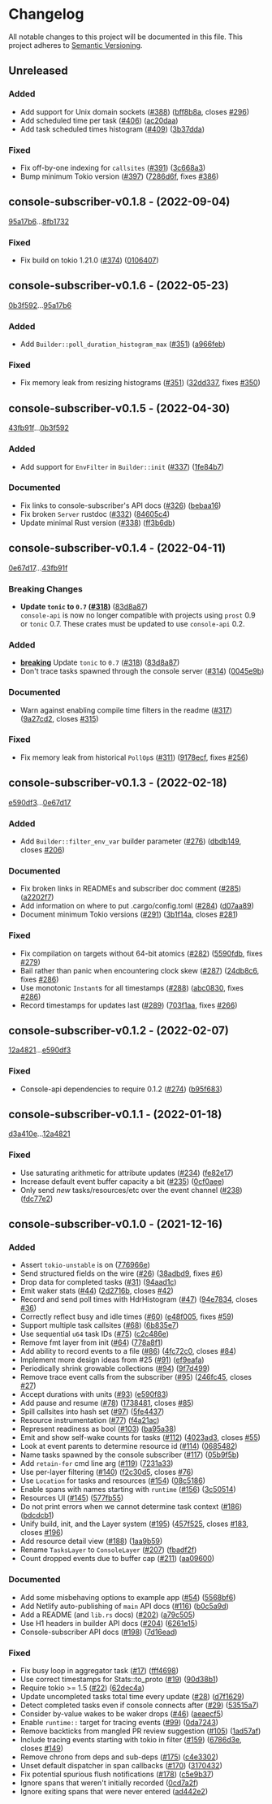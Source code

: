 # Changelog

All notable changes to this project will be documented in this file.
This project adheres to [Semantic Versioning](https://semver.org/spec/v2.0.0.html).

## Unreleased


### Added

- Add support for Unix domain sockets ([#388](https://github.com/tokio-rs/console/issues/388)) ([bff8b8a](https://github.com/tokio-rs/console/bff8b8a4291b0584ab4f97c5f91246eb9a68f262), closes [#296](https://github.com/tokio-rs/console/issues/296))
- Add scheduled time per task ([#406](https://github.com/tokio-rs/console/issues/406)) ([ac20daa](https://github.com/tokio-rs/console/ac20daaf301f80e87002593813965d11d11371e4))
- Add task scheduled times histogram ([#409](https://github.com/tokio-rs/console/issues/409)) ([3b37dda](https://github.com/tokio-rs/console/3b37dda773f8cd237f6759d193fdc83a75ab7653))

### Fixed

- Fix off-by-one indexing for `callsites` ([#391](https://github.com/tokio-rs/console/issues/391)) ([3c668a3](https://github.com/tokio-rs/console/3c668a3679b5536f8a047db7a35d432c645aacef))
- Bump minimum Tokio version ([#397](https://github.com/tokio-rs/console/issues/397)) ([7286d6f](https://github.com/tokio-rs/console/7286d6f75022f3504a0379ff3fa15585a614753e), fixes [#386](https://github.com/tokio-rs/console/issues/386))

## console-subscriber-v0.1.8 - (2022-09-04)

[95a17b6](https://github.com/tokio-rs/console/95a17b6f549ca6d9d22777043dc6f65432fdc69b)...[8fb1732](https://github.com/tokio-rs/console/8fb1732dfd78ec3a8e4945c453d1c127f63ecdc4)


### Fixed

- Fix build on tokio 1.21.0 ([#374](https://github.com/tokio-rs/console/issues/374)) ([0106407](https://github.com/tokio-rs/console/0106407cc712b65793801d70324896138d4a4d59))

## console-subscriber-v0.1.6 - (2022-05-23)

[0b3f592](https://github.com/tokio-rs/console/0b3f59280070b1b9f44ec7473ff36279c4ad54c4)...[95a17b6](https://github.com/tokio-rs/console/95a17b6f549ca6d9d22777043dc6f65432fdc69b)


### Added

- Add `Builder::poll_duration_histogram_max` ([#351](https://github.com/tokio-rs/console/issues/351)) ([a966feb](https://github.com/tokio-rs/console/a966feb3d24e555b76c39830216f6fcff6c18f85))

### Fixed

- Fix memory leak from resizing histograms ([#351](https://github.com/tokio-rs/console/issues/351)) ([32dd337](https://github.com/tokio-rs/console/32dd33760a633a409d7828783dd8c095c7b6b0ed), fixes [#350](https://github.com/tokio-rs/console/issues/350))

## console-subscriber-v0.1.5 - (2022-04-30)

[43fb91f](https://github.com/tokio-rs/console/43fb91f58b1ed6255d21fe591c68275995ea8894)...[0b3f592](https://github.com/tokio-rs/console/0b3f59280070b1b9f44ec7473ff36279c4ad54c4)


### Added

- Add support for `EnvFilter` in `Builder::init` ([#337](https://github.com/tokio-rs/console/issues/337)) ([1fe84b7](https://github.com/tokio-rs/console/1fe84b7270e9e6d41d0f1b97029ef4793aa6b58d))

### Documented

- Fix links to console-subscriber's API docs ([#326](https://github.com/tokio-rs/console/issues/326)) ([bebaa16](https://github.com/tokio-rs/console/bebaa16b3b72ea08724bc0dc5d3aae60920485c7))
- Fix broken `Server` rustdoc ([#332](https://github.com/tokio-rs/console/issues/332)) ([84605c4](https://github.com/tokio-rs/console/84605c4adc809bd715670c61a8a6e1a33a790fdf))
- Update minimal Rust version ([#338](https://github.com/tokio-rs/console/issues/338)) ([ff3b6db](https://github.com/tokio-rs/console/ff3b6db6fa06456a14992663e8ff7ba8c80c1cc1))

## console-subscriber-v0.1.4 - (2022-04-11)

[0e67d17](https://github.com/tokio-rs/console/0e67d17e1b92f549c787a5c700008064c10da00e)...[43fb91f](https://github.com/tokio-rs/console/43fb91f58b1ed6255d21fe591c68275995ea8894)

### <a id = "console-subscriber-v0.1.4-breaking"></a>Breaking Changes
- **Update `tonic` to `0.7` ([#318](https://github.com/tokio-rs/console/issues/318))** ([83d8a87](83d8a870bcc40be71bc23d0f45fc374899c636a8))<br />`console-api` is now no longer compatible with projects using `prost`
0.9 or `tonic` 0.7. These crates must be updated to use `console-api`
0.2.

### Added

- [**breaking**](#console-subscriber-v0.1.4-breaking) Update `tonic` to `0.7` ([#318](https://github.com/tokio-rs/console/issues/318)) ([83d8a87](https://github.com/tokio-rs/console/83d8a870bcc40be71bc23d0f45fc374899c636a8))
- Don't trace tasks spawned through the console server ([#314](https://github.com/tokio-rs/console/issues/314)) ([0045e9b](https://github.com/tokio-rs/console/0045e9bf509b8fd180c20ea846ff1da065c86a7f))

### Documented

- Warn against enabling compile time filters in the readme ([#317](https://github.com/tokio-rs/console/issues/317)) ([9a27cd2](https://github.com/tokio-rs/console/9a27cd23dfe1004c5cc8e04c58dfac187ebf93fa), closes [#315](https://github.com/tokio-rs/console/issues/315))

### Fixed

- Fix memory leak from historical `PollOp`s ([#311](https://github.com/tokio-rs/console/issues/311)) ([9178ecf](https://github.com/tokio-rs/console/9178ecf02f094f8b23dc26f02faaba4ec09fd8f5), fixes [#256](https://github.com/tokio-rs/console/issues/256))

## console-subscriber-v0.1.3 - (2022-02-18)

[e590df3](https://github.com/tokio-rs/console/e590df39ca38cf795b1aec493403e1411e3b4766)...[0e67d17](https://github.com/tokio-rs/console/0e67d17e1b92f549c787a5c700008064c10da00e)


### Added

- Add `Builder::filter_env_var` builder parameter ([#276](https://github.com/tokio-rs/console/issues/276)) ([dbdb149](https://github.com/tokio-rs/console/dbdb14949bd2ac7c58e5c38cecbeb3fb76f45619), closes [#206](https://github.com/tokio-rs/console/issues/206))

### Documented

- Fix broken links in READMEs and subscriber doc comment ([#285](https://github.com/tokio-rs/console/issues/285)) ([a2202f7](https://github.com/tokio-rs/console/a2202f76beb0cc7983355aec108697f8964fe837))
- Add information on where to put .cargo/config.toml ([#284](https://github.com/tokio-rs/console/issues/284)) ([d07aa89](https://github.com/tokio-rs/console/d07aa89b168a120c47fb4bc88d6691a157406631))
- Document minimum Tokio versions ([#291](https://github.com/tokio-rs/console/issues/291)) ([3b1f14a](https://github.com/tokio-rs/console/3b1f14a50c507e7b5b672491fada6dfb067fc671), closes [#281](https://github.com/tokio-rs/console/issues/281))

### Fixed

- Fix compilation on targets without 64-bit atomics ([#282](https://github.com/tokio-rs/console/issues/282)) ([5590fdb](https://github.com/tokio-rs/console/5590fdbc3e7f78c6a3800f0e07c148320447788e), fixes [#279](https://github.com/tokio-rs/console/issues/279))
- Bail rather than panic when encountering clock skew ([#287](https://github.com/tokio-rs/console/issues/287)) ([24db8c6](https://github.com/tokio-rs/console/24db8c603fc86199f54a074a08390c68d1aa04e1), fixes [#286](https://github.com/tokio-rs/console/issues/286))
- Use monotonic `Instant`s for all timestamps ([#288](https://github.com/tokio-rs/console/issues/288)) ([abc0830](https://github.com/tokio-rs/console/abc083000cb6de51e37d5037283e97ed0e27249e), fixes [#286](https://github.com/tokio-rs/console/issues/286))
- Record timestamps for updates last ([#289](https://github.com/tokio-rs/console/issues/289)) ([703f1aa](https://github.com/tokio-rs/console/703f1aa449c7579d15af8adfbfc172e75da99281), fixes [#266](https://github.com/tokio-rs/console/issues/266))

## console-subscriber-v0.1.2 - (2022-02-07)

[12a4821](https://github.com/tokio-rs/console/12a4821a0058dd6e1a0e4f6729a0f78fac291e0e)...[e590df3](https://github.com/tokio-rs/console/e590df39ca38cf795b1aec493403e1411e3b4766)


### Fixed

- Console-api dependencies to require 0.1.2 ([#274](https://github.com/tokio-rs/console/issues/274)) ([b95f683](https://github.com/tokio-rs/console/b95f683f0514978429535a75c86f8974b05a69aa))

## console-subscriber-v0.1.1 - (2022-01-18)

[d3a410e](https://github.com/tokio-rs/console/d3a410e5aaeb96fd061f47ae61fdadcce5b195d7)...[12a4821](https://github.com/tokio-rs/console/12a4821a0058dd6e1a0e4f6729a0f78fac291e0e)


### Fixed

- Use saturating arithmetic for attribute updates ([#234](https://github.com/tokio-rs/console/issues/234)) ([fe82e17](https://github.com/tokio-rs/console/fe82e1704686ccbcdabaa1715cf30c5ce15cc17a))
- Increase default event buffer capacity a bit ([#235](https://github.com/tokio-rs/console/issues/235)) ([0cf0aee](https://github.com/tokio-rs/console/0cf0aee31af1cf6992e98db8269fbfcec2d54961))
- Only send *new* tasks/resources/etc over the event channel ([#238](https://github.com/tokio-rs/console/issues/238)) ([fdc77e2](https://github.com/tokio-rs/console/fdc77e28d45da73595320fab8ce56f982c562bb6))

## console-subscriber-v0.1.0 - (2021-12-16)


### Added

- Assert `tokio-unstable` is on ([776966e](https://github.com/tokio-rs/console/776966ea1444525490b9f060e96555809d44cf26))
- Send structured fields on the wire ([#26](https://github.com/tokio-rs/console/issues/26)) ([38adbd9](https://github.com/tokio-rs/console/38adbd97aefc53d06e509c7b33c98b4dcfa7a970), fixes [#6](https://github.com/tokio-rs/console/issues/6))
- Drop data for completed tasks  ([#31](https://github.com/tokio-rs/console/issues/31)) ([94aad1c](https://github.com/tokio-rs/console/94aad1c88e9f97e08ef513449e1399092187da21))
- Emit waker stats ([#44](https://github.com/tokio-rs/console/issues/44)) ([2d2716b](https://github.com/tokio-rs/console/2d2716badf35e3c887c8ab8dfd6ab64a721c6cf5), closes [#42](https://github.com/tokio-rs/console/issues/42))
- Record and send poll times with HdrHistogram ([#47](https://github.com/tokio-rs/console/issues/47)) ([94e7834](https://github.com/tokio-rs/console/94e7834db44c3b19c54ff16a22f1b0e6464be1a2), closes [#36](https://github.com/tokio-rs/console/issues/36))
- Correctly reflect busy and idle times ([#60](https://github.com/tokio-rs/console/issues/60)) ([e48f005](https://github.com/tokio-rs/console/e48f005cf6ed88cac94465b7ba56ad05477fd9b6), fixes [#59](https://github.com/tokio-rs/console/issues/59))
- Support multiple task callsites ([#68](https://github.com/tokio-rs/console/issues/68)) ([6b835e7](https://github.com/tokio-rs/console/6b835e765fb43e9cf0dafef97ff3edf9042b7da7))
- Use sequential `u64` task IDs ([#75](https://github.com/tokio-rs/console/issues/75)) ([c2c486e](https://github.com/tokio-rs/console/c2c486ee9c792453db81786490bff52a031be9e9))
- Remove fmt layer from init ([#64](https://github.com/tokio-rs/console/issues/64)) ([778a8f1](https://github.com/tokio-rs/console/778a8f1fd60c1b92628cef59b021abf3fb0449a4))
- Add ability to record events to a file ([#86](https://github.com/tokio-rs/console/issues/86)) ([4fc72c0](https://github.com/tokio-rs/console/4fc72c011ae5552ac4bd97cb69354f4205e1107f), closes [#84](https://github.com/tokio-rs/console/issues/84))
- Implement more design ideas from #25 ([#91](https://github.com/tokio-rs/console/issues/91)) ([ef9eafa](https://github.com/tokio-rs/console/ef9eafad1e54acd6221d644e26ae7c01ce2eaed9))
- Periodically shrink growable collections ([#94](https://github.com/tokio-rs/console/issues/94)) ([9f7d499](https://github.com/tokio-rs/console/9f7d4998106427170458fb1737dbd5e7ae16c1a4))
- Remove trace event calls from the subscriber ([#95](https://github.com/tokio-rs/console/issues/95)) ([246fc45](https://github.com/tokio-rs/console/246fc45a76d6afb2ee6537b2ee73004570ffcbc9), closes [#27](https://github.com/tokio-rs/console/issues/27))
- Accept durations with units ([#93](https://github.com/tokio-rs/console/issues/93)) ([e590f83](https://github.com/tokio-rs/console/e590f8318cc4ab6346d67f4f4c98a8b4d47c1d58))
- Add pause and resume ([#78](https://github.com/tokio-rs/console/issues/78)) ([1738481](https://github.com/tokio-rs/console/173848173207afffce06c04a2ebfaa834794c6b1), closes [#85](https://github.com/tokio-rs/console/issues/85))
- Spill callsites into hash set  ([#97](https://github.com/tokio-rs/console/issues/97)) ([5fe4437](https://github.com/tokio-rs/console/5fe443768dc9a63de2f6e66cf711e6fc535e8678))
- Resource instrumentation ([#77](https://github.com/tokio-rs/console/issues/77)) ([f4a21ac](https://github.com/tokio-rs/console/f4a21acb18935af8b256999e2380eb5fb7e17d72))
- Represent readiness as bool ([#103](https://github.com/tokio-rs/console/issues/103)) ([ba95a38](https://github.com/tokio-rs/console/ba95a38251a92ac3988333ab04655fa59d404937))
- Emit and show self-wake counts for tasks ([#112](https://github.com/tokio-rs/console/issues/112)) ([4023ad3](https://github.com/tokio-rs/console/4023ad3be3db3a600f9351f3cdd3d25b45b3d6cb), closes [#55](https://github.com/tokio-rs/console/issues/55))
- Look at event parents to determine resource id ([#114](https://github.com/tokio-rs/console/issues/114)) ([0685482](https://github.com/tokio-rs/console/06854828198fe3ab996c39d7bd7eaa7e87cffcae))
- Name tasks spawned by the console subscriber ([#117](https://github.com/tokio-rs/console/issues/117)) ([05b9f5b](https://github.com/tokio-rs/console/05b9f5bf2accba58da97a4b08d4ab500892465b7))
- Add `retain-for` cmd line arg ([#119](https://github.com/tokio-rs/console/issues/119)) ([7231a33](https://github.com/tokio-rs/console/7231a33268d409e4188c49b91ae8fc77c2889df6))
- Use per-layer filtering ([#140](https://github.com/tokio-rs/console/issues/140)) ([f2c30d5](https://github.com/tokio-rs/console/f2c30d52c9f22de69bac38009a9183135808806c), closes [#76](https://github.com/tokio-rs/console/issues/76))
- Use `Location` for tasks and resources ([#154](https://github.com/tokio-rs/console/issues/154)) ([08c5186](https://github.com/tokio-rs/console/08c5186eb01f18f8e4018058d12817e4127dd7be))
- Enable spans with names starting with `runtime` ([#156](https://github.com/tokio-rs/console/issues/156)) ([3c50514](https://github.com/tokio-rs/console/3c50514060724e0655d44b58f16fd282d84ce43b))
- Resources UI ([#145](https://github.com/tokio-rs/console/issues/145)) ([577fb55](https://github.com/tokio-rs/console/577fb55e48de052b9cd186476f092c76317bc09f))
- Do not print errors when we cannot determine task context ([#186](https://github.com/tokio-rs/console/issues/186)) ([bdcdcb1](https://github.com/tokio-rs/console/bdcdcb1675b80758c2177dfb5e71426957f02cee))
- Unify build, init, and the Layer system ([#195](https://github.com/tokio-rs/console/issues/195)) ([457f525](https://github.com/tokio-rs/console/457f525fd59bc9683a6dda7fcdb2bc225ee2cf71), closes [#183](https://github.com/tokio-rs/console/issues/183), closes [#196](https://github.com/tokio-rs/console/issues/196))
- Add resource detail view ([#188](https://github.com/tokio-rs/console/issues/188)) ([1aa9b59](https://github.com/tokio-rs/console/1aa9b594f30e42098c6c6bbf41eb1d2b01dc0426))
- Rename `TasksLayer` to `ConsoleLayer` ([#207](https://github.com/tokio-rs/console/issues/207)) ([fbadf2f](https://github.com/tokio-rs/console/fbadf2fe795a822c0843789b3113d9c297883345))
- Count dropped events due to buffer cap ([#211](https://github.com/tokio-rs/console/issues/211)) ([aa09600](https://github.com/tokio-rs/console/aa09600b3bdc6591eafc9fe7b4507f7da2bca498))

### Documented

- Add some misbehaving options to example app ([#54](https://github.com/tokio-rs/console/issues/54)) ([5568bf6](https://github.com/tokio-rs/console/5568bf6cdfd22af57b5dd6d0ef283466ec77058c))
- Add Netlify auto-publishing of `main` API docs ([#116](https://github.com/tokio-rs/console/issues/116)) ([b0c5a9d](https://github.com/tokio-rs/console/b0c5a9d269b571459395d7ef08b7c09f53adc39b))
- Add a README (and `lib.rs` docs) ([#202](https://github.com/tokio-rs/console/issues/202)) ([a79c505](https://github.com/tokio-rs/console/a79c5056875a3593b4fd61d18e42c2aa6a08688c))
- Use H1 headers in builder API docs ([#204](https://github.com/tokio-rs/console/issues/204)) ([6261e15](https://github.com/tokio-rs/console/6261e15b6b7e2eab3a235a8d7693ca61855d03e7))
- Console-subscriber API docs ([#198](https://github.com/tokio-rs/console/issues/198)) ([7d16ead](https://github.com/tokio-rs/console/7d16eadc5c254f21b0f4fba31f2fdf758808a8f4))

### Fixed

- Fix busy loop in aggregator task ([#17](https://github.com/tokio-rs/console/issues/17)) ([fff4698](https://github.com/tokio-rs/console/fff46989221f0eea53303abaf08e6e2f29476500))
- Use correct timestamps for Stats::to_proto ([#19](https://github.com/tokio-rs/console/issues/19)) ([90d38b1](https://github.com/tokio-rs/console/90d38b169f61982f0158aa3ae4f23b039cd96102))
- Require tokio >= 1.5 ([#22](https://github.com/tokio-rs/console/issues/22)) ([62dec4a](https://github.com/tokio-rs/console/62dec4af406df453924be1133cef2963c6979999))
- Update uncompleted tasks total time every update ([#28](https://github.com/tokio-rs/console/issues/28)) ([d7f1629](https://github.com/tokio-rs/console/d7f16293d939886e1f16afb80fc92033473e6312))
- Detect completed tasks even if console connects after ([#29](https://github.com/tokio-rs/console/issues/29)) ([53515a7](https://github.com/tokio-rs/console/53515a7d9532e8b9780b56ab95d067309b46dc6f))
- Consider by-value wakes to be waker drops ([#46](https://github.com/tokio-rs/console/issues/46)) ([aeaecf5](https://github.com/tokio-rs/console/aeaecf5467c188acde1c14a18261eade864bcdb9))
- Enable `runtime::` target for tracing events ([#99](https://github.com/tokio-rs/console/issues/99)) ([0da7243](https://github.com/tokio-rs/console/0da72436ee42a11ab32003efa1353b1de52691fb))
- Remove backticks from mangled PR review suggestion ([#105](https://github.com/tokio-rs/console/issues/105)) ([1ad57af](https://github.com/tokio-rs/console/1ad57af03fd007a2357eb299e3c8f254dc10f302))
- Include tracing events starting with tokio in filter ([#159](https://github.com/tokio-rs/console/issues/159)) ([6786d3e](https://github.com/tokio-rs/console/6786d3e86966ff0524a3ed855caeff864be12b15), closes [#149](https://github.com/tokio-rs/console/issues/149))
- Remove chrono from deps and sub-deps ([#175](https://github.com/tokio-rs/console/issues/175)) ([c4e3302](https://github.com/tokio-rs/console/c4e3302a118e5da030686cdd8a68cb8c55629567))
- Unset default dispatcher in span callbacks ([#170](https://github.com/tokio-rs/console/issues/170)) ([3170432](https://github.com/tokio-rs/console/31704326f2e8665a7f062ceca84bf8d843007017))
- Fix potential spurious flush notifications ([#178](https://github.com/tokio-rs/console/issues/178)) ([c5e9b37](https://github.com/tokio-rs/console/c5e9b375540bdb9a08370fe5d305d77efe0a63a7))
- Ignore spans that weren't initially recorded ([0cd7a2f](https://github.com/tokio-rs/console/0cd7a2f76bcac4c609771d20f4c0fb21f10b62d4))
- Ignore exiting spans that were never entered ([ad442e2](https://github.com/tokio-rs/console/ad442e2852065b6c5d7a770d2ef68439945354c7))

<!-- generated by git-cliff -->
